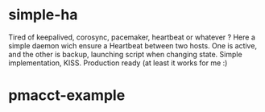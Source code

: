 # simple-ha
Tired of keepalived, corosync, pacemaker, heartbeat or whatever ?
Here a simple daemon wich ensure a Heartbeat between two hosts.
One is active, and the other is backup, launching script when changing state.
Simple implementation, KISS. Production ready (at least it works for me :)


# pmacct-example

